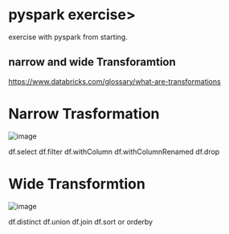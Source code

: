 # pyspark exercise>

exercise with pyspark from starting. 

## narrow and wide Transforamtion 
https://www.databricks.com/glossary/what-are-transformations
# Narrow Trasformation
![image](https://github.com/nitish11497/pyspark_from_starting/assets/28913656/c802f3d1-a135-4395-a1b3-7a99d012f112)

df.select
df.filter
df.withColumn
df.withColumnRenamed
df.drop
# Wide Transformtion
![image](https://github.com/nitish11497/pyspark_from_starting/assets/28913656/9be1a5a1-d739-4617-8e3d-23e8639ccf03)

df.distinct
df.union
df.join
df.sort or orderby
